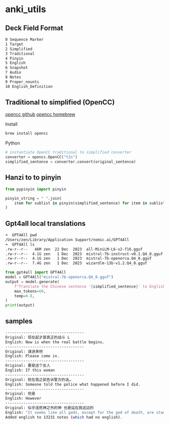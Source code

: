 # anki_utils

## Deck Field Format
```bash
0 Sequence Marker
1 Target
2 Simplified
3 Traditional
4 Pinyin
5 English
6 Snapshot
7 Audio
8 Notes
9 Proper_nounts
10 English_Definition
```

## Traditional to simplified (OpenCC)

[opencc github](https://github.com/BYVoid/OpenCC)
[opencc homebrew](https://formulae.brew.sh/formula/opencc)

Install
```bash
brew install opencc
```
Python
```python
# instantiate OpenCC traditional to simplified converter
converter = opencc.OpenCC("t2s")
simplified_sentence = converter.convert(original_sentence)
```

## Hanzi to to pinyin
```python
from pypinyin import pinyin

pinyin_string = " ".join(
    item for sublist in pinyin(simplified_sentence) for item in sublist
)
```

## Gpt4all local translations

```bash
➜  GPT4All pwd                
/Users/zen/Library/Application Support/nomic.ai/GPT4All
➜  GPT4All ls
.rw-r--r--   46M zen  22 Dec  2023  all-MiniLM-L6-v2-f16.gguf
.rw-r--r--  4.1G zen   1 Dec  2023  mistral-7b-instruct-v0.1.Q4_0.gguf
.rw-r--r--  4.1G zen   1 Dec  2023  mistral-7b-openorca.Q4_0.gguf
.rw-r--r--  7.4G zen   1 Dec  2023  wizardlm-13b-v1.2.Q4_0.gguf
```

```python
from gpt4all import GPT4All
model = GPT4All("mistral-7b-openorca.Q4_0.gguf")
output = model.generate(
    f"Translate the Chinese sentence '{simplified_sentence}' to English.",
    max_tokens=60,
    temp=0.8,
)
print(output)
```

## samples

```bash
-----------------------------------
Original: 现在起才是真正的战斗 L
English: Now is when the real battle begins.
-----------------------------------
Original: 请进来吧
English: Please come in.
-----------------------------------
Original: 要是这个女人
English: If this woman
-----------------------------------
Original: 抢在我之前告诉警方的话…
English: Someone told the police what happened before I did.
-----------------------------------
Original: 但是
English: However
-----------------------------------
Original: 似乎连死神之外的神 也是站在我这边的
English: "It seems like all gods, except for the god of death, are standing on my side."
Added english to 13231 notes (which had no english).
```

